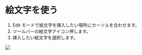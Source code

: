 # 絵文字を使う

1. Edit モードで絵文字を挿入したい場所にカーソルを合わせます。
2. ツールバーの絵文字アイコン押します。
3. 挿入したい絵文字を選択します。

![](/assets/images/emoji.png)
